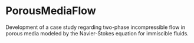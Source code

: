# PorousMediaFlow
Development of a case study regarding two-phase incompressible flow in porous media modeled by the Navier-Stokes equation for immiscible fluids.
